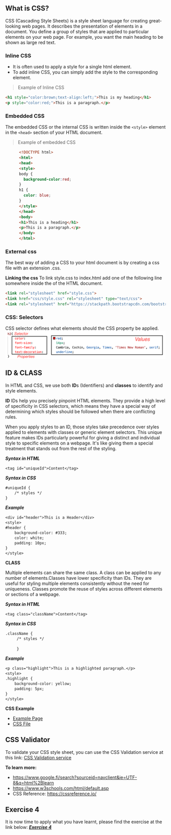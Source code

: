 ## What is CSS?
CSS (Cascading Style Sheets) is a style sheet language for creating great-looking web pages. It describes the presentation of elements in a document. You define a group of styles that are applied to particular elements on your web page. For example, you want the main heading to be shown as large red text.

### Inline CSS
- It is often used to apply a style for a single html element.
- To add inline CSS, you can simply add the style to the corresponding element.

> Example of Inline CSS

```html
<h1 style="color:brown;text-align:left;">This is my heading</h1> 
<p style="color:red;">This is a paragraph.</p>
``` 
### Embedded CSS
The embedded CSS or the internal CSS is written inside the ```<style>``` element in the ```<head>``` section of your HTML document.

> Example of embedded CSS

```html
      <!DOCTYPE html>
      <html>
      <head>
      <style>
      body {
        background-color:red;
      }
      h1 {
        color: blue;
      }
      </style>
      </head>
      <body>
      <h1>This is a heading</h1>
      <p>This is a paragraph.</p>
      </body>
      </html>
```
### External css
The best way of adding a CSS to your html document is by creating a css file with an extension .css.

**Linking the css**
To link style.css to index.html add one of the following line somewhere inside the <head> of the HTML document.

```html
<link rel="stylesheet" href="style.css">
<link href="css/style.css" rel="stylesheet" type="text/css">
<link rel="stylesheet" href="https://stackpath.bootstrapcdn.com/bootstrap/4.4.1/css/bootstrap.min.css">
```
### CSS: Selectors
CSS selector defines what elements should the CSS property be applied.
![HTML Element](assets/images/cssselector.png)


## ID & CLASS

In HTML and CSS, we use both **ID**s (Identifiers) and **classes** to identify and style elements.

**ID**
IDs help you precisely pinpoint HTML elements. They provide a high level of specificity in CSS selectors, which means they have a special way of determining which styles should be followed when there are conflicting rules.

When you apply styles to an ID, those styles take precedence over styles applied to elements with classes or generic element selectors. This unique feature makes IDs particularly powerful for giving a distinct and individual style to specific elements on a webpage. It's like giving them a special treatment that stands out from the rest of the styling.

***Syntax in HTML***
```
<tag id="uniqueId">Content</tag>
```

***Syntax in CSS***
```
#uniqueId {
    /* styles */
}
```

***Example***
```
<div id="header">This is a Header</div>
<style>
#header {
    background-color: #333;
    color: white;
    padding: 10px;
}
</style>
```

**CLASS**

Multiple elements can share the same class. A class can be applied to any number of elements.Classes have lower specificity than IDs. They are useful for styling multiple elements consistently without the need for uniqueness. Classes promote the reuse of styles across different elements or sections of a webpage.

***Syntax in HTML***
```
<tag class="className">Content</tag>
```

***Syntax in CSS***
```
.className {
     /* styles */ 
     
     }
```

***Example***
```
<p class="highlight">This is a highlighted paragraph.</p>
<style>
.highlight {
    background-color: yellow;
    padding: 5px;
}
</style>

```

**CSS Example**
- [Example Page](https://dipaish.github.io/www2020/cssexample.html)
- [CSS File](https://raw.githubusercontent.com/dipaish/www2020/master/docs/css/learncss.css) 

## CSS Validator
To validate your CSS style sheet, you can use the CSS Validation service at this link: [CSS Validation service](https://jigsaw.w3.org/css-validator/)

**To learn more:**
- https://www.google.fi/search?sourceid=navclient&ie=UTF-8&q=html%2Blearn
- https://www.w3schools.com/html/default.asp
- CSS Reference: https://cssreference.io/

## Exercise 4
It is now time to apply what you have learnt, please find the exercise at the link below: 
***[Exercise 4](https://gist.github.com/dipaish/38189bec1ab8482b7eaf0b9cce1243b4)***
